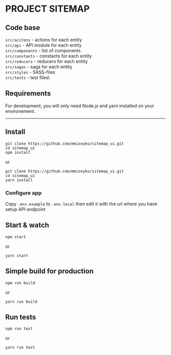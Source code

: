 # PROJECT SITEMAP

## Code base
  `src/acitons` - actions for each entity\
  `src/api` - API module for each entity\
  `src/components` - list of components\
  `src/constants` - constants for each entity\
  `src/reducers` - reducers for each entity\
  `src/sagas` - saga for each entity\
  `src/styles` - SASS-files\
  `src/tests` - test files\


## Requirements
For development, you will only need Node.js and yarn installed on your environement.

---

## Install

    git clone https://github.com/mmiseyko/sitemap_ui.git
    cd sitemap_ui
    npm install

  or

    git clone https://github.com/mmiseyko/sitemap_ui.git
    cd sitemap_ui
    yarn install

### Configure app

Copy `.env.example` to `.env.local` then edit it with the url where you have setup API endpoint

## Start & watch

    npm start

  or

    yarn start

## Simple build for production

    npm run build

  or

    yarn run build

## Run tests

    npm run test

  or

    yarn run test
